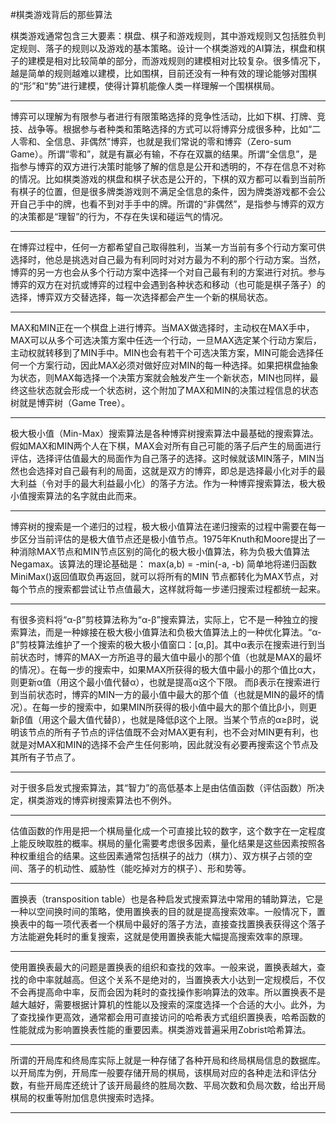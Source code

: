 #棋类游戏背后的那些算法

棋类游戏通常包含三大要素：棋盘、棋子和游戏规则，其中游戏规则又包括胜负判定规则、落子的规则以及游戏的基本策略。设计一个棋类游戏的AI算法，棋盘和棋子的建模是相对比较简单的部分，而游戏规则的建模相对比较复杂。很多情况下，越是简单的规则越难以建模，比如围棋，目前还没有一种有效的理论能够对围棋的“形”和“势”进行建模，使得计算机能像人类一样理解一个围棋棋局。

---

博弈可以理解为有限参与者进行有限策略选择的竞争性活动，比如下棋、打牌、竞技、战争等。根据参与者种类和策略选择的方式可以将博弈分成很多种，比如“二人零和、全信息、非偶然”博弈，也就是我们常说的零和博弈（Zero-sum Game）。所谓“零和”，就是有赢必有输，不存在双赢的结果。所谓“全信息”，是指参与博弈的双方进行决策时能够了解的信息是公开和透明的，不存在信息不对称的情况。比如棋类游戏的棋盘和棋子状态是公开的，下棋的双方都可以看到当前所有棋子的位置，但是很多牌类游戏则不满足全信息的条件，因为牌类游戏都不会公开自己手中的牌，也看不到对手手中的牌。所谓的“非偶然”，是指参与博弈的双方的决策都是“理智”的行为，不存在失误和碰运气的情况。

---

在博弈过程中，任何一方都希望自己取得胜利，当某一方当前有多个行动方案可供选择时，他总是挑选对自己最为有利同时对对方最为不利的那个行动方案。当然，博弈的另一方也会从多个行动方案中选择一个对自己最有利的方案进行对抗。参与博弈的双方在对抗或博弈的过程中会遇到各种状态和移动（也可能是棋子落子）的选择，博弈双方交替选择，每一次选择都会产生一个新的棋局状态。

---

MAX和MIN正在一个棋盘上进行博弈。当MAX做选择时，主动权在MAX手中，MAX可以从多个可选决策方案中任选一个行动，一旦MAX选定某个行动方案后，主动权就转移到了MIN手中。MIN也会有若干个可选决策方案，MIN可能会选择任何一个方案行动，因此MAX必须对做好应对MIN的每一种选择。如果把棋盘抽象为状态，则MAX每选择一个决策方案就会触发产生一个新状态，MIN也同样，最终这些状态就会形成一个状态树，这个附加了MAX和MIN的决策过程信息的状态树就是博弈树（Game Tree）。

---

极大极小值（Min-Max）搜索算法是各种博弈树搜索算法中最基础的搜索算法。假如MAX和MIN两个人在下棋，MAX会对所有自己可能的落子后产生的局面进行评估，选择评估值最大的局面作为自己落子的选择。这时候就该MIN落子，MIN当然也会选择对自己最有利的局面，这就是双方的博弈，即总是选择最小化对手的最大利益（令对手的最大利益最小化）的落子方法。作为一种博弈搜索算法，极大极小值搜索算法的名字就由此而来。

---

博弈树的搜索是一个递归的过程，极大极小值算法在递归搜索的过程中需要在每一步区分当前评估的是极大值节点还是极小值节点。1975年Knuth和Moore提出了一种消除MAX节点和MIN节点区别的简化的极大极小值算法，称为负极大值算法Negamax。该算法的理论基础是： max(a,b) = -min(-a, -b) 简单地将递归函数MiniMax()返回值取负再返回，就可以将所有的MIN 节点都转化为MAX节点，对每个节点的搜索都尝试让节点值最大，这样就将每一步递归搜索过程都统一起来。

---

有很多资料将“α-β”剪枝算法称为“α-β”搜索算法，实际上，它不是一种独立的搜索算法，而是一种嫁接在极大极小值算法和负极大值算法上的一种优化算法。“α-β”剪枝算法维护了一个搜索的极大极小值窗口：[α,β]。其中α表示在搜索进行到当前状态时，博弈的MAX一方所追寻的最大值中最小的那个值（也就是MAX的最坏的情况）。在每一步的搜索中，如果MAX所获得的极大值中最小的那个值比α大，则更新α值（用这个最小值代替α），也就是提高α这个下限。 而β表示在搜索进行到当前状态时，博弈的MIN一方的最小值中最大的那个值（也就是MIN的最坏的情况）。在每一步的搜索中，如果MIN所获得的极小值中最大的那个值比β小，则更新β值（用这个最大值代替β），也就是降低β这个上限。当某个节点的α≥β时，说明该节点的所有子节点的评估值既不会对MAX更有利，也不会对MIN更有利，也就是对MAX和MIN的选择不会产生任何影响，因此就没有必要再搜索这个节点及其所有子节点了。

---

对于很多启发式搜索算法，其“智力”的高低基本上是由估值函数（评估函数）所决定，棋类游戏的博弈树搜索算法也不例外。

---

估值函数的作用是把一个棋局量化成一个可直接比较的数字，这个数字在一定程度上能反映取胜的概率。棋局的量化需要考虑很多因素，量化结果是这些因素按照各种权重组合的结果。这些因素通常包括棋子的战力（棋力）、双方棋子占领的空间、落子的机动性、威胁性（能吃掉对方的棋子）、形和势等。

---

置换表（transposition table）也是各种启发式搜索算法中常用的辅助算法，它是一种以空间换时间的策略，使用置换表的目的就是提高搜索效率。一般情况下，置换表中的每一项代表者一个棋局中最好的落子方法，直接查找置换表获得这个落子方法能避免耗时的重复搜索，这就是使用置换表能大幅提高搜索效率的原理。

---

使用置换表最大的问题是置换表的组织和查找的效率。一般来说，置换表越大，查找的命中率就越高。但这个关系不是绝对的，当置换表大小达到一定规模后，不仅不会再提高命中率，反而会因为耗时的查找操作影响算法的效率。所以置换表不是越大越好，需要根据计算机的性能以及搜索的深度选择一个合适的大小。此外，为了查找操作更高效，通常都会用可直接访问的哈希表方式组织置换表，哈希函数的性能就成为影响置换表性能的重要因素。棋类游戏普遍采用Zobrist哈希算法。

---

所谓的开局库和终局库实际上就是一种存储了各种开局和终局棋局信息的数据库。以开局库为例，开局库一般要存储开局的棋局，该棋局对应的各种走法和评估分数，有些开局库还统计了该开局最终的胜局次数、平局次数和负局次数，给出开局棋局的权重等附加信息供搜索时选择。

---

